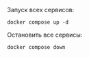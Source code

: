 Запуск всех сервисов: 

```
docker compose up -d
```

Остановить все сервисы:

```
docker compose down
```